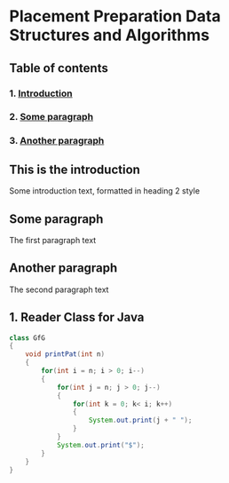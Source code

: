 # Placement Preparation Data Structures and Algorithms

## Table of contents
### 1. [Introduction](#introduction)
### 2. [Some paragraph](#paragraph1)
### 3. [Another paragraph](#paragraph2)

<a name="introduction"></a>
## This is the introduction
Some introduction text, formatted in heading 2 style

<a name="paragraph1"></a>
## Some paragraph
The first paragraph text

<a name="paragraph2"></a>
## Another paragraph
The second paragraph text

## 1. Reader Class for Java
```java
class GfG
{
    void printPat(int n)
    {
        for(int i = n; i > 0; i--)
        {
            for(int j = n; j > 0; j--)
            {
                for(int k = 0; k< i; k++)
                {
                    System.out.print(j + " ");
                }
            }
            System.out.print("$");
        }
    }
}
```
